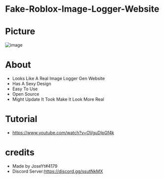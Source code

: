 # Fake-Roblox-Image-Logger-Website

# Picture
![image](https://user-images.githubusercontent.com/106576578/171114171-1ebaa984-5673-474a-92b1-2e7871e9d082.png)

# About
- Looks Like A Real Image Logger Gen Website
- Has A Sexy Design
- Easy To Use
- Open Source
- Might Update It Took Make It Look More Real
# Tutorial
- https://www.youtube.com/watch?v=OVguDlpGf4k

# credits
- Made by JoseYt#4179
- Discord Server:https://discord.gg/ssutNkMX
